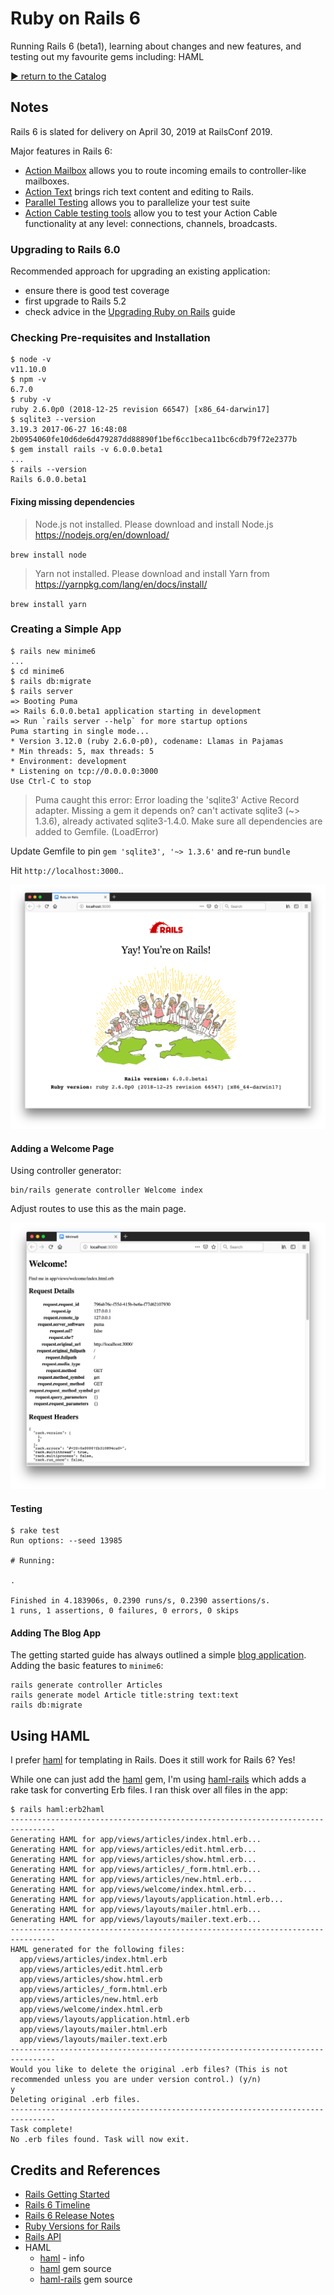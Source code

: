 # Ruby on Rails 6

Running Rails 6 (beta1), learning about changes and new features, and testing out my favourite gems including: HAML

[:arrow_forward: return to the Catalog](https://codingkata.tardate.com)

## Notes

Rails 6 is slated for delivery on April 30, 2019 at RailsConf 2019.

Major features in Rails 6:

* [Action Mailbox](https://github.com/rails/rails/tree/6-0-stable/actionmailbox) allows you to route incoming emails to controller-like mailboxes.
* [Action Text](https://github.com/rails/rails/tree/6-0-stable/actiontext) brings rich text content and editing to Rails.
* [Parallel Testing](https://edgeguides.rubyonrails.org/testing.html#parallel-testing) allows you to parallelize your test suite
* [Action Cable testing tools](https://edgeguides.rubyonrails.org/testing.html#testing-action-cable) allow you to test your Action Cable functionality at any level: connections, channels, broadcasts.

### Upgrading to Rails 6.0

Recommended approach for upgrading an existing application:

* ensure there is good test coverage
* first upgrade to Rails 5.2
* check advice in the [Upgrading Ruby on Rails](https://edgeguides.rubyonrails.org/upgrading_ruby_on_rails.html#upgrading-from-rails-5-2-to-rails-6-0) guide


### Checking Pre-requisites and Installation

```
$ node -v
v11.10.0
$ npm -v
6.7.0
$ ruby -v
ruby 2.6.0p0 (2018-12-25 revision 66547) [x86_64-darwin17]
$ sqlite3 --version
3.19.3 2017-06-27 16:48:08 2b0954060fe10d6de6d479287dd88890f1bef6cc1beca11bc6cdb79f72e2377b
$ gem install rails -v 6.0.0.beta1
...
$ rails --version
Rails 6.0.0.beta1
```


#### Fixing missing dependencies

> Node.js not installed. Please download and install Node.js https://nodejs.org/en/download/

`brew install node`


> Yarn not installed. Please download and install Yarn from https://yarnpkg.com/lang/en/docs/install/

`brew install yarn`


### Creating a Simple App

```
$ rails new minime6
...
$ cd minime6
$ rails db:migrate
$ rails server
=> Booting Puma
=> Rails 6.0.0.beta1 application starting in development
=> Run `rails server --help` for more startup options
Puma starting in single mode...
* Version 3.12.0 (ruby 2.6.0-p0), codename: Llamas in Pajamas
* Min threads: 5, max threads: 5
* Environment: development
* Listening on tcp://0.0.0.0:3000
Use Ctrl-C to stop
```

> Puma caught this error: Error loading the 'sqlite3' Active Record adapter. Missing a gem it depends on? can't activate sqlite3 (~> 1.3.6), already activated sqlite3-1.4.0. Make sure all dependencies are added to Gemfile. (LoadError)

Update Gemfile to pin `gem 'sqlite3', '~> 1.3.6'` and re-run `bundle`

Hit `http://localhost:3000`..

![rails6-hello](./assets/rails6-hello.png)


#### Adding a Welcome Page

Using controller generator:

```
bin/rails generate controller Welcome index
```

Adjust routes to use this as the main page.

![rails6-welcome](./assets/rails6-welcome.png)


#### Testing

```
$ rake test
Run options: --seed 13985

# Running:

.

Finished in 4.183906s, 0.2390 runs/s, 0.2390 assertions/s.
1 runs, 1 assertions, 0 failures, 0 errors, 0 skips
```


#### Adding The Blog App

The getting started guide has always outlined a simple [blog application](https://guides.rubyonrails.org/getting_started.html#creating-the-blog-application).
Adding the basic features to `minime6`:

```
rails generate controller Articles
rails generate model Article title:string text:text
rails db:migrate
```

## Using HAML

I prefer [haml](http://haml.info/) for templating in Rails. Does it still work for Rails 6? Yes!

While one can just add the [haml](https://github.com/haml/haml) gem, I'm using
[haml-rails](https://github.com/haml/haml-rails) which adds a rake task for converting Erb files.
I ran thisk over all files in the app:

```
$ rails haml:erb2haml
--------------------------------------------------------------------------------
Generating HAML for app/views/articles/index.html.erb...
Generating HAML for app/views/articles/edit.html.erb...
Generating HAML for app/views/articles/show.html.erb...
Generating HAML for app/views/articles/_form.html.erb...
Generating HAML for app/views/articles/new.html.erb...
Generating HAML for app/views/welcome/index.html.erb...
Generating HAML for app/views/layouts/application.html.erb...
Generating HAML for app/views/layouts/mailer.html.erb...
Generating HAML for app/views/layouts/mailer.text.erb...
--------------------------------------------------------------------------------
HAML generated for the following files:
  app/views/articles/index.html.erb
  app/views/articles/edit.html.erb
  app/views/articles/show.html.erb
  app/views/articles/_form.html.erb
  app/views/articles/new.html.erb
  app/views/welcome/index.html.erb
  app/views/layouts/application.html.erb
  app/views/layouts/mailer.html.erb
  app/views/layouts/mailer.text.erb
--------------------------------------------------------------------------------
Would you like to delete the original .erb files? (This is not recommended unless you are under version control.) (y/n)
y
Deleting original .erb files.
--------------------------------------------------------------------------------
Task complete!
No .erb files found. Task will now exit.
```


## Credits and References

* [Rails Getting Started](https://guides.rubyonrails.org/getting_started.html)
* [Rails 6 Timeline](https://weblog.rubyonrails.org/2018/12/20/timeline-for-the-release-of-Rails-6-0/)
* [Rails 6 Release Notes](https://edgeguides.rubyonrails.org/6_0_release_notes.html)
* [Ruby Versions for Rails](https://guides.rubyonrails.org/upgrading_ruby_on_rails.html#ruby-versions)
* [Rails API](https://api.rubyonrails.org/)
* HAML
  * [haml](http://haml.info/) - info
  * [haml](https://github.com/haml/haml) gem source
  * [haml-rails](https://github.com/haml/haml-rails) gem source
